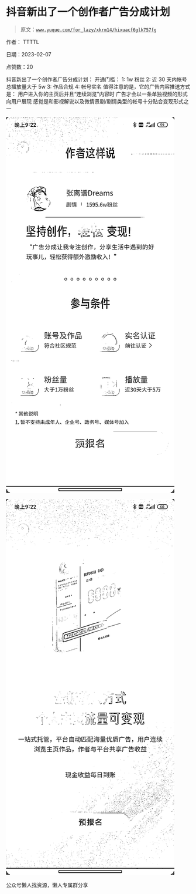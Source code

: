 # 抖音新出了一个创作者广告分成计划

> 原文：[`www.yuque.com/for_lazy/xkrm14/hixuacf6glk757fg`](https://www.yuque.com/for_lazy/xkrm14/hixuacf6glk757fg)



作者： TTTTL



日期：2023-02-07



点赞数：20



抖音新出了一个创作者广告分成计划： 开通门槛： 1: 1w 粉丝 2: 近 30 天内帐号总播放量大于 5w 3: 作品合规 4: 帐号实名 值得注意的是，它的广告内容推送方式是： 用户进入你的主页后并且“连续浏览”内容时 广告才会以一条单独视频的形式向用户展现 感觉是和影视解说以及微情景剧/剧情类型的帐号十分贴合变现形式之一



![](img/83a4d54b503fef178c00f1a45393e4d6.png)  

![](img/e6d52d0fca73e0131a7131cc1504ac81.png)  

公众号懒人找资源，懒人专属群分享

</ne-p></ne-p>